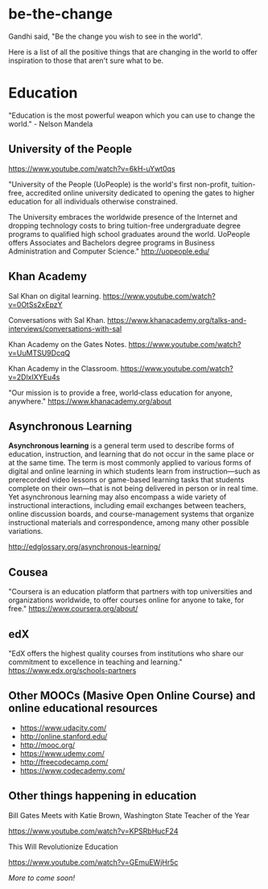 # be-the-change

Gandhi said, "Be the change you wish to see in the world". 

Here is a list of all the positive things that are changing in the world to offer inspiration to those that aren't sure what to be. 

# Education

"Education is the most powerful weapon which you can use to change the world." - Nelson Mandela

## University of the People

https://www.youtube.com/watch?v=6kH-uYwt0qs

"University of the People (UoPeople) is the world's first non-profit, tuition- free, accredited online university dedicated to opening the gates to higher education for all individuals otherwise constrained.
 
The University embraces the worldwide presence of the Internet and dropping technology costs to bring tuition-free undergraduate degree programs to qualified high school graduates around the world. UoPeople offers Associates and Bachelors degree programs in Business Administration and Computer Science." http://uopeople.edu/

## Khan Academy 

Sal Khan on digital learning.
https://www.youtube.com/watch?v=0OtSs2xEpzY

Conversations with Sal Khan.
https://www.khanacademy.org/talks-and-interviews/conversations-with-sal

Khan Academy on the Gates Notes.
https://www.youtube.com/watch?v=UuMTSU9DcqQ

Khan Academy in the Classroom.
https://www.youtube.com/watch?v=2DlxIXYEu4s

"Our mission is to provide a free, world‑class education for anyone, anywhere." https://www.khanacademy.org/about

## Asynchronous Learning

**Asynchronous learning** is a general term used to describe forms of education, instruction, and learning that do not occur in the same place or at the same time. The term is most commonly applied to various forms of digital and online learning in which students learn from instruction—such as prerecorded video lessons or game-based learning tasks that students complete on their own—that is not being delivered in person or in real time. Yet asynchronous learning may also encompass a wide variety of instructional interactions, including email exchanges between teachers, online discussion boards, and course-management systems that organize instructional materials and correspondence, among many other possible variations.

http://edglossary.org/asynchronous-learning/

## Cousea

"Coursera is an education platform that partners with top universities and organizations worldwide, to offer courses online for anyone to take, for free."
https://www.coursera.org/about/

## edX

"EdX offers the highest quality courses from institutions who share our commitment to excellence in teaching and learning."
https://www.edx.org/schools-partners

## Other MOOCs (Masive Open Online Course) and online educational resources
- https://www.udacity.com/
- http://online.stanford.edu/
- http://mooc.org/
- https://www.udemy.com/
- http://freecodecamp.com/
- https://www.codecademy.com/


## Other things happening in education

Bill Gates Meets with Katie Brown, Washington State Teacher of the Year

https://www.youtube.com/watch?v=KPSRbHucF24

This Will Revolutionize Education

https://www.youtube.com/watch?v=GEmuEWjHr5c

_More to come soon!_

